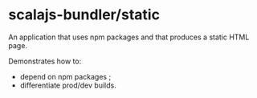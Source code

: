 scalajs-bundler/static
=====================

An application that uses npm packages and that produces
a static HTML page.

Demonstrates how to:
- depend on npm packages ;
- differentiate prod/dev builds.
